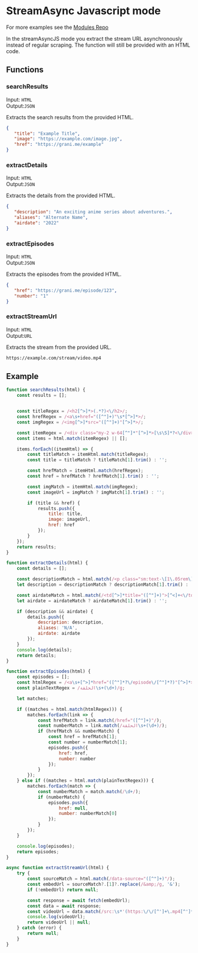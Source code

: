 # StreamAsync Javascript mode

For more examples see the [Modules Repo](https://github.com/50n50/sources)

In the streamAsyncJS mode you extract the stream URL asynchronously instead of regular scraping. The function will still be provided with an HTML code. 


## Functions

### searchResults
Input: `HTML` \
Output:`JSON`

Extracts the search results from the provided HTML.

```json
{
   "title": "Example Title",
   "image": "https://example.com/image.jpg",
   "href": "https://grani.me/example"
}
```

### extractDetails
Input: `HTML` \
Output:`JSON`

Extracts the details from the provided HTML.

```json
{
   "description": "An exciting anime series about adventures.",
   "aliases": "Alternate Name",
   "airdate": "2022"
}
```

### extractEpisodes
Input: `HTML` \
Output:`JSON`

Extracts the episodes from the provided HTML.

```json
{
   "href": "https://grani.me/episode/123",
   "number": "1"
}
```

### extractStreamUrl
Input: `HTML` \
Output:`URL`

Extracts the stream from the provided URL.

```txt
https://example.com/stream/video.mp4
```

## Example

```javascript 
function searchResults(html) {
    const results = [];


    const titleRegex = /<h2[^>]*>(.*?)<\/h2>/;
    const hrefRegex = /<a\s+href="([^"]+)"\s*[^>]*>/;
    const imgRegex = /<img[^>]*src="([^"]+)"[^>]*>/;

    const itemRegex = /<div class="my-2 w-64[^"]*"[^>]*>[\s\S]*?<\/div>\s*<\/div>\s*<\/div>/g;
    const items = html.match(itemRegex) || [];

    items.forEach((itemHtml) => {
        const titleMatch = itemHtml.match(titleRegex);
        const title = titleMatch ? titleMatch[1].trim() : '';

        const hrefMatch = itemHtml.match(hrefRegex);
        const href = hrefMatch ? hrefMatch[1].trim() : '';

        const imgMatch = itemHtml.match(imgRegex);
        const imageUrl = imgMatch ? imgMatch[1].trim() : '';

        if (title && href) {
            results.push({
                title: title,
                image: imageUrl,
                href: href
            });
        }
    });
    return results;
}

function extractDetails(html) {
    const details = [];

    const descriptionMatch = html.match(/<p class="sm:text-\[1\.05rem\] leading-loose text-justify">([\s\S]*?)<\/p>/);
    let description = descriptionMatch ? descriptionMatch[1].trim() : '';

    const airdateMatch = html.match(/<td[^>]*title="([^"]+)">[^<]+<\/td>/);
    let airdate = airdateMatch ? airdateMatch[1].trim() : '';

    if (description && airdate) {
        details.push({
            description: description,
            aliases: 'N/A',
            airdate: airdate
        });
    }
    console.log(details);
    return details;
}

function extractEpisodes(html) {
    const episodes = [];
    const htmlRegex = /<a\s+[^>]*href="([^"]*?\/episode\/[^"]*?)"[^>]*>[\s\S]*?الحلقة\s+(\d+)[\s\S]*?<\/a>/gi;
    const plainTextRegex = /الحلقة\s+(\d+)/g;

    let matches;

    if ((matches = html.match(htmlRegex))) {
        matches.forEach(link => {
            const hrefMatch = link.match(/href="([^"]+)"/);
            const numberMatch = link.match(/الحلقة\s+(\d+)/);
            if (hrefMatch && numberMatch) {
                const href = hrefMatch[1];
                const number = numberMatch[1];
                episodes.push({
                    href: href,
                    number: number
                });
            }
        });
    } else if ((matches = html.match(plainTextRegex))) {
        matches.forEach(match => {
            const numberMatch = match.match(/\d+/);
            if (numberMatch) {
                episodes.push({
                    href: null,
                    number: numberMatch[0]
                });
            }
        });
    }

    console.log(episodes);
    return episodes;
}

async function extractStreamUrl(html) {
    try {
        const sourceMatch = html.match(/data-source="([^"]+)"/);
        const embedUrl = sourceMatch?.[1]?.replace(/&amp;/g, '&');
        if (!embedUrl) return null;

        const response = await fetch(embedUrl);
        const data = await response;
        const videoUrl = data.match(/src:\s*'(https:\/\/[^']+\.mp4[^']*)'/)?.[1];
        console.log(videoUrl);
        return videoUrl || null;
    } catch (error) {
        return null;
    }
}
```